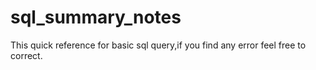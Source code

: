 # sql_summary_notes
This quick reference for basic sql query,if you find any error feel free to correct.

